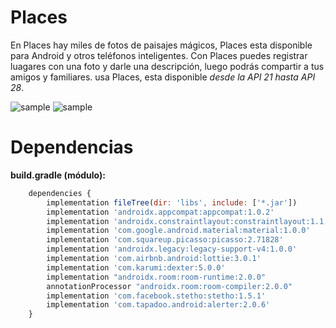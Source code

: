 # Places
En Places hay miles de fotos de paisajes mágicos, Places esta disponible para Android y otros teléfonos inteligentes. Con Places puedes registrar luagares con una foto y darle una descripción, luego podrás compartir a tus amigos y familiares. usa Places, esta disponible
*desde la API 21 hasta API 28*.

![sample](https://user-images.githubusercontent.com/11542591/63218701-e3203400-c125-11e9-949f-33b08b8a8b21.png=500x200)
![sample](https://user-images.githubusercontent.com/11542591/63218700-e3203400-c125-11e9-8b6f-8ffb53b7944e.png=500x200)

# Dependencias
**build.gradle (módulo):**
```javascript
	dependencies {
    	implementation fileTree(dir: 'libs', include: ['*.jar'])
        implementation 'androidx.appcompat:appcompat:1.0.2'
        implementation 'androidx.constraintlayout:constraintlayout:1.1.3'
        implementation 'com.google.android.material:material:1.0.0'
        implementation 'com.squareup.picasso:picasso:2.71828'
        implementation 'androidx.legacy:legacy-support-v4:1.0.0'
        implementation 'com.airbnb.android:lottie:3.0.1'
        implementation 'com.karumi:dexter:5.0.0'
        implementation "androidx.room:room-runtime:2.0.0"
        annotationProcessor "androidx.room:room-compiler:2.0.0"
        implementation 'com.facebook.stetho:stetho:1.5.1'
        implementation 'com.tapadoo.android:alerter:2.0.6'
	}
```
